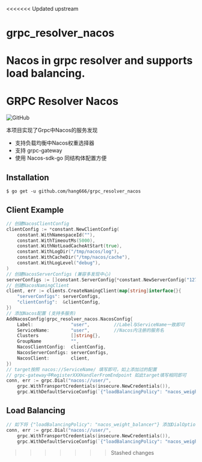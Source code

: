 <<<<<<< Updated upstream
# grpc_resolver_nacos
Nacos in grpc resolver and supports load balancing.
=======
# GRPC Resolver Nacos 

![GitHub](https://img.shields.io/github/license/hang666/grpc_resolver_nacos)

本项目实现了Grpc中Nacos的服务发现

- 支持负载均衡中Nacos权重选择器
- 支持 grpc-gateway
- 使用 Nacos-sdk-go 同结构体配置方便



## Installation

```
$ go get -u github.com/hang666/grpc_resolver_nacos
```

## Client Example

```go
// 创建NacosClientConfig
clientConfig := *constant.NewClientConfig(
	constant.WithNamespaceId(""),
	constant.WithTimeoutMs(5000),
	constant.WithNotLoadCacheAtStart(true),
	constant.WithLogDir("/tmp/nacos/log"),
	constant.WithCacheDir("/tmp/nacos/cache"),
	constant.WithLogLevel("debug"),
)
// 创建NacosServerConfigs (兼容多发现中心)
serverConfigs := []constant.ServerConfig{*constant.NewServerConfig("127.0.0.1", 8848, constant.WithContextPath("/nacos"))}
// 创建NacosNamingClient
client, err := clients.CreateNamingClient(map[string]interface{}{
	"serverConfigs": serverConfigs,
	"clientConfig":  &clientConfig,
})
// 添加Nacos配置 (支持多服务)
AddNacosConfig(grpc_resolver_nacos.NacosConfig{
	Label:              "user",			//Label与ServiceName一致即可
	ServiceName:        "user",			//Nacos内注册的服务名
	Clusters           	[]string{},
	GroupName          	"",
	NacosClientConfig:  clientConfig,
	NacosServerConfigs: serverConfigs,
	NacosClient:        client,
})
// target按照 nacos://ServiceName/ 填写即可，如上添加过的配置
// grpc-gateway中RegisterXXXHandlerFromEndpoint 如此target填写相同即可
conn, err := grpc.Dial("nacos://user/",
	grpc.WithTransportCredentials(insecure.NewCredentials()),
	grpc.WithDefaultServiceConfig(`{"loadBalancingPolicy": "nacos_weight_balancer"}`))
```

## Load Balancing
```go
// 如下将 {"loadBalancingPolicy": "nacos_weight_balancer"} 添加DialOption即可
conn, err := grpc.Dial("nacos://user/",
	grpc.WithTransportCredentials(insecure.NewCredentials()),
	grpc.WithDefaultServiceConfig(`{"loadBalancingPolicy": "nacos_weight_balancer"}`))
```
>>>>>>> Stashed changes
